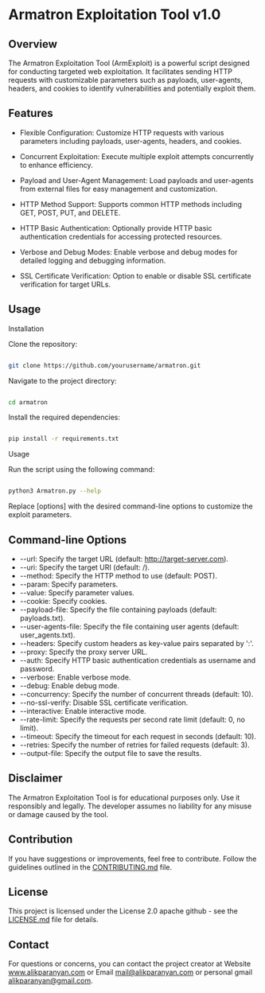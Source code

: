 # Armatron Exploitation Tool v1.0

## Overview

The Armatron Exploitation Tool (ArmExploit) is a powerful script designed for conducting targeted web exploitation. It facilitates sending HTTP requests with customizable parameters such as payloads, user-agents, headers, and cookies to identify vulnerabilities and potentially exploit them.

## Features

- Flexible Configuration: Customize HTTP requests with various parameters including payloads, user-agents, headers, and cookies.

- Concurrent Exploitation: Execute multiple exploit attempts concurrently to enhance efficiency.
    
- Payload and User-Agent Management: Load payloads and user-agents from external files for easy management and customization.
    
- HTTP Method Support: Supports common HTTP methods including GET, POST, PUT, and DELETE.
    
- HTTP Basic Authentication: Optionally provide HTTP basic authentication credentials for accessing protected resources.
    
- Verbose and Debug Modes: Enable verbose and debug modes for detailed logging and debugging information.
    
- SSL Certificate Verification: Option to enable or disable SSL certificate verification for target URLs.

## Usage
Installation

Clone the repository:

```bash

git clone https://github.com/yourusername/armatron.git
```

Navigate to the project directory:

```bash

cd armatron
```

Install the required dependencies:

```bash

pip install -r requirements.txt
```

Usage

Run the script using the following command:

```bash

python3 Armatron.py --help

```

Replace [options] with the desired command-line options to customize the exploit parameters.

## Command-line Options

- --url: Specify the target URL (default: http://target-server.com).
- --uri: Specify the target URI (default: /).
- --method: Specify the HTTP method to use (default: POST).
- --param: Specify parameters.
- --value: Specify parameter values.
- --cookie: Specify cookies.
- --payload-file: Specify the file containing payloads (default: payloads.txt).
- --user-agents-file: Specify the file containing user agents (default: user_agents.txt).
- --headers: Specify custom headers as key-value pairs separated by ':'.
- --proxy: Specify the proxy server URL.
- --auth: Specify HTTP basic authentication credentials as username and password.
- --verbose: Enable verbose mode.
- --debug: Enable debug mode.
- --concurrency: Specify the number of concurrent threads (default: 10).
- --no-ssl-verify: Disable SSL certificate verification.
- --interactive: Enable interactive mode.
- --rate-limit: Specify the requests per second rate limit (default: 0, no limit).
- --timeout: Specify the timeout for each request in seconds (default: 10).
- --retries: Specify the number of retries for failed requests (default: 3).
- --output-file: Specify the output file to save the results.

## Disclaimer

The Armatron Exploitation Tool is for educational purposes only. Use it responsibly and legally. The developer assumes no liability for any misuse or damage caused by the tool.

## Contribution

If you have suggestions or improvements, feel free to contribute. Follow the guidelines outlined in the [CONTRIBUTING.md](CONTRIBUTING.md) file.

## License

This project is licensed under the License 2.0 apache github - see the [LICENSE.md](LICENSE.md) file for details.

## Contact

For questions or concerns, you can contact the project creator at Website www.alikparanyan.com or Email mail@alikparanyan.com or personal gmail alikparanyan@gmail.com.
